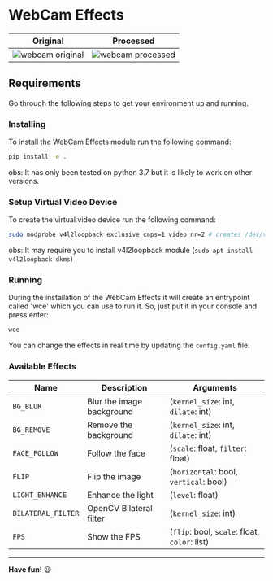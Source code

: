 # WebCam Effects

Original             |  Processed
:-------------------------:|:-------------------------:
![webcam original](./assets/original.gif)  |  ![webcam processed](./assets/processed.gif)

## Requirements

Go through the following steps to get your environment up and running.
### Installing

To install the WebCam Effects module run the following command:

```bash
pip install -e .
```

obs: It has only been tested on python 3.7 but it is likely to work on other versions.

### Setup Virtual Video Device

To create the virtual video device run the following command:

```bash
sudo modprobe v4l2loopback exclusive_caps=1 video_nr=2 # creates /dev/video2
```
obs: It may require you to install v4l2loopback module (`sudo apt install v4l2loopback-dkms`)

### Running

During the installation of the WebCam Effects it will create an entrypoint called 'wce' which you can use to run it. So, just put it in your console and press enter:

```bash
wce
```

You can change the effects in real time by updating the `config.yaml` file.

### Available Effects

| Name | Description | Arguments |
| ------ | ----------- | ---------- |
| `BG_BLUR` | Blur the image background | (`kernel_size`: int, `dilate`: int) |
| `BG_REMOVE` | Remove the background | (`kernel_size`: int,  `dilate`: int) |
| `FACE_FOLLOW` | Follow the face | (`scale`: float,  `filter`: float) |
| `FLIP` | Flip the image | (`horizontal`: bool, `vertical`: bool) |
| `LIGHT_ENHANCE` | Enhance the light | (`level`: float) |
| `BILATERAL_FILTER` | OpenCV Bilateral filter | (`kernel_size`: int) |
| `FPS` | Show the FPS | (`flip`: bool, `scale`: float, `color`: list) |

___
**Have fun!** :smiley:
